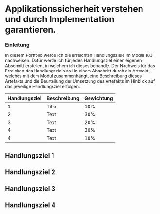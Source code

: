 # Applikationssicherheit verstehen und durch Implementation garantieren.

### Einleitung
In diesem Portfolio werde ich die erreichten Handlungsziele im Modul 183 nachweisen. Dafür werde ich für jedes Handlungsziel einen eigenen Abschnitt erstellen, in welchem ich dieses behandle. Der Nachweis für das Erreichen des Handlungsziels soll in einem Abschnitt durch ein Artefakt, welches mit dem Modul zusammenhängt, eine Beschreibung dieses Artefakts und die Beurteilung der Umsetzung des Artefakts im Hinblick auf das jeweilige Handlungsziel erfolgen.

| Handlungsziel | Beschreibung | Gewichtung |
| ----------- | ----------- | ----------- |
| 1   | Title       | 10% |
| 2   | Text        | 30% |
| 3   | Text        | 20% |
| 4   | Text        | 30% |
| 4   | Text        | 10% |

## Handlungsziel 1


## Handlungsziel 2


## Handlungsziel 3


## Handlungsziel 4
